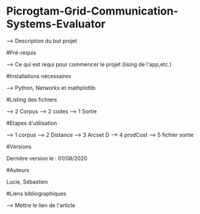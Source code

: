 # Picrogtam-Grid-Communication-Systems-Evaluator

--> Description du but projet 

#Pré-requis 

--> Ce qui est requi pour commencer le projet (lising de l'app,etc.)

#Installations nécessaires 

--> Python, Networkx et mathplotlib


#Listing des fichiers

--> 2 Corpus 
--> 2 codes 
--> 1 Sortie 

#Etapes d'utilisation

--> 1 corpus 
--> 2 Distance
--> 3 Arcset D
--> 4 prodCost
--> 5 fichier sortie 

#Versions 

Dernière version le : 01/08/2020

#Auteurs 

Lucie, Sébastien

#Liens bibliographiques 

--> Mettre le lien de l'article 
